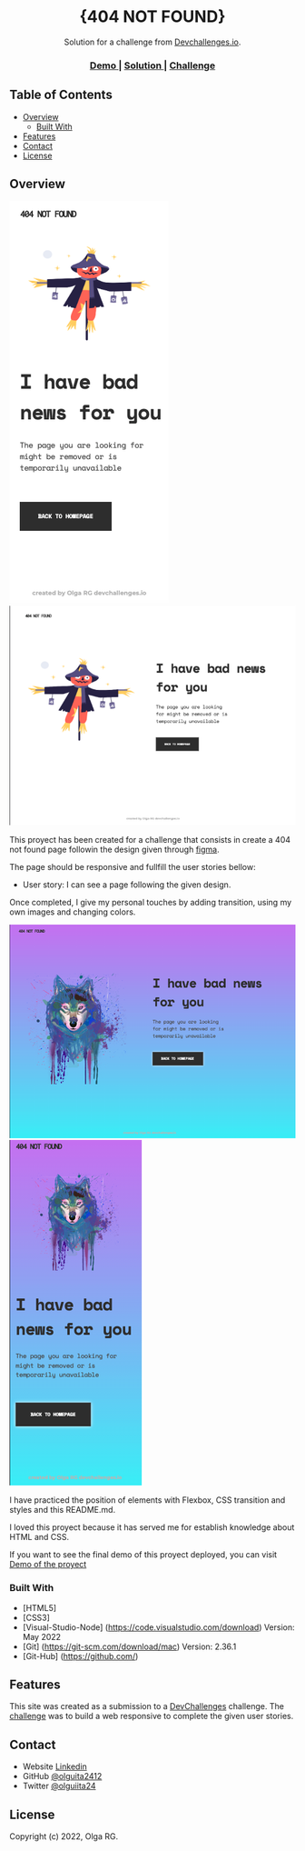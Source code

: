 <!-- Please update value in the {}  -->

<h1 align="center">{404 NOT FOUND}</h1>

<div align="center">
   Solution for a challenge from  <a href="http://devchallenges.io" target="_blank">Devchallenges.io</a>.
</div>

<div align="center">
  <h3>
    <a href="https://olguita2412.github.io/404-page-challenge/">
      Demo
    </a>
    <span> | </span>
    <a href="https://github.com/olguita2412/404-page-challenge">
      Solution
    </a>
    <span> | </span>
    <a href="https://devchallenges.io/challenges/wBunSb7FPrIepJZAg0sY">
      Challenge
    </a>
  </h3>
</div>

<!-- TABLE OF CONTENTS -->

## Table of Contents

- [Overview](#overview)
  - [Built With](#built-with)
- [Features](#features)
- [Contact](#contact)
- [License](#license)

<!-- OVERVIEW -->

## Overview

![Mobile](./images/mobile-preview.png)
![Desktop](./images/desktop-preview.png)

This proyect has been created for a challenge that consists in create a 404 not found page followin the design given through [figma](https://www.figma.com/file/QeKWLNhB13zDjJzqR22TKE/404-page-challenge?node-id=0%3A1).

The page should be responsive and fullfill the user stories bellow:

- User story: I can see a page following the given design.

Once completed, I give my personal touches by adding transition, using my own images and changing colors.

![Mobile](./images/mobile-ownpreview.png)
![Desktop](./images/desktop-ownpreview.png)

I have practiced the position of elements with Flexbox, CSS transition and styles and this README.md.

I loved this proyect because it has served me for establish knowledge about HTML and CSS.

If you want to see the final demo of this proyect deployed, you can visit [Demo of the proyect](https://olguita2412.github.io/404-page-challenge/)

### Built With

- [HTML5]
- [CSS3]
- [Visual-Studio-Node] (https://code.visualstudio.com/download) Version: May 2022
- [Git] (https://git-scm.com/download/mac) Version: 2.36.1
- [Git-Hub] (https://github.com/)

## Features

This site was created as a submission to a [DevChallenges](https://devchallenges.io/challenges) challenge. The [challenge](https://devchallenges.io/challenges/wBunSb7FPrIepJZAg0sY) was to build a web responsive to complete the given user stories.

## Contact

- Website [Linkedin](https://{www.linkedin.com/in/olga-rodriguez-garrucho-231152212/})
- GitHub [@olguita2412](https://{github.com/olguita2412})
- Twitter [@olguiita24](https://{twitter.com/olguiita24})

## License

Copyright (c) 2022, Olga RG.
